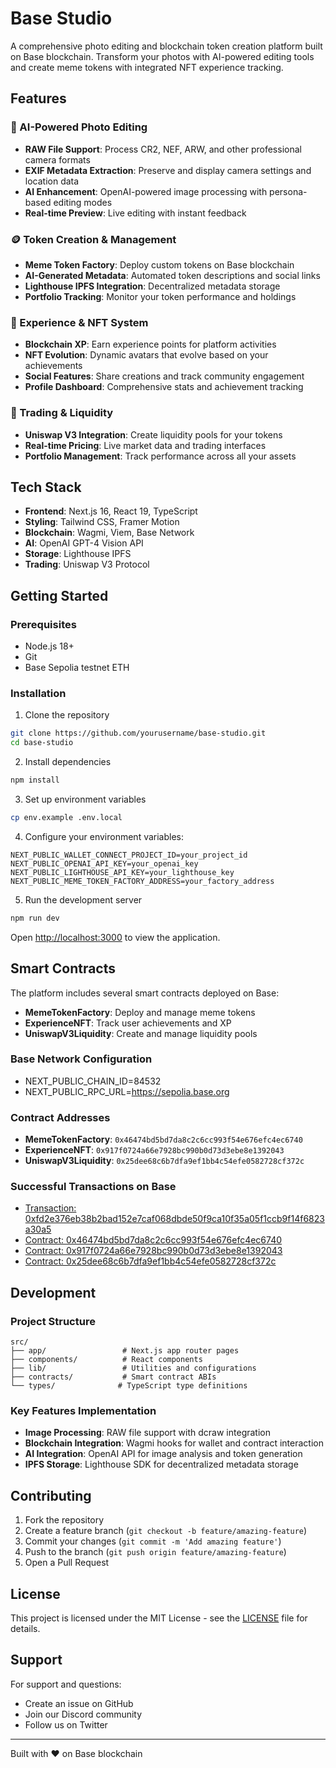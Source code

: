 # Base Studio

A comprehensive photo editing and blockchain token creation platform built on Base blockchain. Transform your photos with AI-powered editing tools and create meme tokens with integrated NFT experience tracking.

## Features

### 🎨 AI-Powered Photo Editing
- **RAW File Support**: Process CR2, NEF, ARW, and other professional camera formats
- **EXIF Metadata Extraction**: Preserve and display camera settings and location data
- **AI Enhancement**: OpenAI-powered image processing with persona-based editing modes
- **Real-time Preview**: Live editing with instant feedback

### 🪙 Token Creation & Management
- **Meme Token Factory**: Deploy custom tokens on Base blockchain
- **AI-Generated Metadata**: Automated token descriptions and social links
- **Lighthouse IPFS Integration**: Decentralized metadata storage
- **Portfolio Tracking**: Monitor your token performance and holdings

### 🎯 Experience & NFT System
- **Blockchain XP**: Earn experience points for platform activities
- **NFT Evolution**: Dynamic avatars that evolve based on your achievements
- **Social Features**: Share creations and track community engagement
- **Profile Dashboard**: Comprehensive stats and achievement tracking

### 💱 Trading & Liquidity
- **Uniswap V3 Integration**: Create liquidity pools for your tokens
- **Real-time Pricing**: Live market data and trading interfaces
- **Portfolio Management**: Track performance across all your assets

## Tech Stack

- **Frontend**: Next.js 16, React 19, TypeScript
- **Styling**: Tailwind CSS, Framer Motion
- **Blockchain**: Wagmi, Viem, Base Network
- **AI**: OpenAI GPT-4 Vision API
- **Storage**: Lighthouse IPFS
- **Trading**: Uniswap V3 Protocol

## Getting Started

### Prerequisites
- Node.js 18+ 
- Git
- Base Sepolia testnet ETH

### Installation

1. Clone the repository
```bash
git clone https://github.com/yourusername/base-studio.git
cd base-studio
```

2. Install dependencies
```bash
npm install
```

3. Set up environment variables
```bash
cp env.example .env.local
```

4. Configure your environment variables:
```env
NEXT_PUBLIC_WALLET_CONNECT_PROJECT_ID=your_project_id
NEXT_PUBLIC_OPENAI_API_KEY=your_openai_key
NEXT_PUBLIC_LIGHTHOUSE_API_KEY=your_lighthouse_key
NEXT_PUBLIC_MEME_TOKEN_FACTORY_ADDRESS=your_factory_address
```

5. Run the development server
```bash
npm run dev
```

Open [http://localhost:3000](http://localhost:3000) to view the application.

## Smart Contracts

The platform includes several smart contracts deployed on Base:

- **MemeTokenFactory**: Deploy and manage meme tokens
- **ExperienceNFT**: Track user achievements and XP
- **UniswapV3Liquidity**: Create and manage liquidity pools

### Base Network Configuration
- NEXT_PUBLIC_CHAIN_ID=84532
- NEXT_PUBLIC_RPC_URL=https://sepolia.base.org

### Contract Addresses

- **MemeTokenFactory**: `0x46474bd5bd7da8c2c6cc993f54e676efc4ec6740`
- **ExperienceNFT**: `0x917f0724a66e7928bc990b0d73d3ebe8e1392043`
- **UniswapV3Liquidity**: `0x25dee68c6b7dfa9ef1bb4c54efe0582728cf372c`

### Successful Transactions on Base

- [Transaction: 0xfd2e376eb38b2bad152e7caf068dbde50f9ca10f35a05f1ccb9f14f6823a30a5](https://sepolia.basescan.org/tx/0xfd2e376eb38b2bad152e7caf068dbde50f9ca10f35a05f1ccb9f14f6823a30a5)
- [Contract: 0x46474bd5bd7da8c2c6cc993f54e676efc4ec6740](https://sepolia.basescan.org/address/0x46474bd5bd7da8c2c6cc993f54e676efc4ec6740)
- [Contract: 0x917f0724a66e7928bc990b0d73d3ebe8e1392043](https://sepolia.basescan.org/address/0x917f0724a66e7928bc990b0d73d3ebe8e1392043)
- [Contract: 0x25dee68c6b7dfa9ef1bb4c54efe0582728cf372c](https://sepolia.basescan.org/address/0x25dee68c6b7dfa9ef1bb4c54efe0582728cf372c)

## Development

### Project Structure
```
src/
├── app/                 # Next.js app router pages
├── components/          # React components
├── lib/                 # Utilities and configurations
├── contracts/           # Smart contract ABIs
└── types/              # TypeScript type definitions
```

### Key Features Implementation
- **Image Processing**: RAW file support with dcraw integration
- **Blockchain Integration**: Wagmi hooks for wallet and contract interaction
- **AI Integration**: OpenAI API for image analysis and token generation
- **IPFS Storage**: Lighthouse SDK for decentralized metadata storage

## Contributing

1. Fork the repository
2. Create a feature branch (`git checkout -b feature/amazing-feature`)
3. Commit your changes (`git commit -m 'Add amazing feature'`)
4. Push to the branch (`git push origin feature/amazing-feature`)
5. Open a Pull Request

## License

This project is licensed under the MIT License - see the [LICENSE](LICENSE) file for details.

## Support

For support and questions:
- Create an issue on GitHub
- Join our Discord community
- Follow us on Twitter

---

Built with ❤️ on Base blockchain